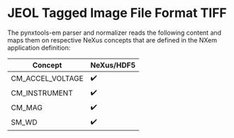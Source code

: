 # JEOL Tagged Image File Format TIFF

The pynxtools-em parser and normalizer reads the following content and maps them on respective NeXus concepts that are defined in the NXem application definition:

| Concept | NeXus/HDF5 |
| --------------- | --------------  |
| CM_ACCEL_VOLTAGE | :heavy_check_mark: |
| CM_INSTRUMENT | :heavy_check_mark: |
| CM_MAG | :heavy_check_mark: |
| SM_WD | :heavy_check_mark: |
